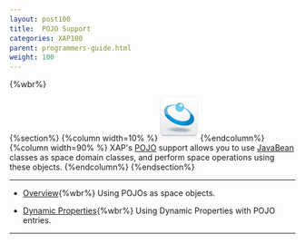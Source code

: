 ```yaml
---
layout: post100
title:  POJO Support
categories: XAP100
parent: programmers-guide.html
weight: 100
---
```


{%wbr%}

{%section%}
{%column width=10% %}
![data-access.jpg](/attachment_files/subject/data-access.png)
{%endcolumn%}
{%column width=90% %}
XAP's [POJO](http://en.wikipedia.org/wiki/Plain_Old_Java_Object) support allows you to use [JavaBean](http://docs.oracle.com/javase/tutorial/javabeans/) classes as space domain classes, and perform space operations using these objects.
{%endcolumn%}
{%endsection%}

<hr/>

- [Overview](./pojo-support.html){%wbr%}
Using POJOs as space objects.

- [Dynamic Properties](./dynamic-properties.html){%wbr%}
Using Dynamic Properties with POJO entries.

<hr/>
